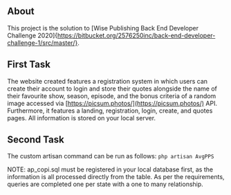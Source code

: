## About
This project is the solution to [Wise Publishing Back End Developer Challenge 2020]{https://bitbucket.org/2576250inc/back-end-developer-challenge-1/src/master/}.


## First Task
The website created features a registration system in which users can create their account to login and store their quotes alongside the name of their favourite show, season, episode, and the bonus criteria of a random image accessed via [https://picsum.photos/](https://picsum.photos/) API. Furthermore, it features a landing, registration, login, create, and quotes pages. All information is stored on your local server.

## Second Task
The custom artisan command can be run as follows: `php artisan AvgPPS`

NOTE: ap_copi.sql must be registered in your local database first, as the information is all processed directly from the table. As per the requirements, queries are completed one per state with a one to many relationship.
